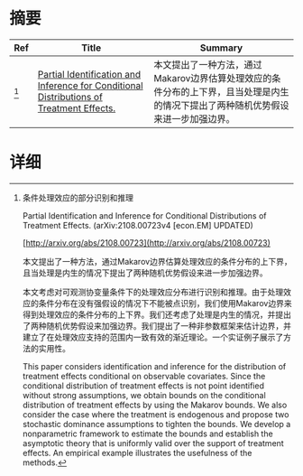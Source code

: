 # 摘要

| Ref | Title | Summary |
| --- | --- | --- |
| [^1] | [Partial Identification and Inference for Conditional Distributions of Treatment Effects.](http://arxiv.org/abs/2108.00723) | 本文提出了一种方法，通过Makarov边界估算处理效应的条件分布的上下界，且当处理是内生的情况下提出了两种随机优势假设来进一步加强边界。 |

# 详细

[^1]: 条件处理效应的部分识别和推理

    Partial Identification and Inference for Conditional Distributions of Treatment Effects. (arXiv:2108.00723v4 [econ.EM] UPDATED)

    [http://arxiv.org/abs/2108.00723](http://arxiv.org/abs/2108.00723)

    本文提出了一种方法，通过Makarov边界估算处理效应的条件分布的上下界，且当处理是内生的情况下提出了两种随机优势假设来进一步加强边界。

    

    本文考虑对可观测协变量条件下的处理效应分布进行识别和推理。由于处理效应的条件分布在没有强假设的情况下不能被点识别，我们使用Makarov边界来得到处理效应的条件分布的上下界。我们还考虑了处理是内生的情况，并提出了两种随机优势假设来加强边界。我们提出了一种非参数框架来估计边界，并建立了在处理效应支持的范围内一致有效的渐近理论。一个实证例子展示了方法的实用性。

    This paper considers identification and inference for the distribution of treatment effects conditional on observable covariates. Since the conditional distribution of treatment effects is not point identified without strong assumptions, we obtain bounds on the conditional distribution of treatment effects by using the Makarov bounds. We also consider the case where the treatment is endogenous and propose two stochastic dominance assumptions to tighten the bounds. We develop a nonparametric framework to estimate the bounds and establish the asymptotic theory that is uniformly valid over the support of treatment effects. An empirical example illustrates the usefulness of the methods.
    

